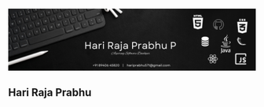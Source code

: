 ![Banner](https://github.com/hariprabhu571/hariprabhu571/blob/main/banner2.png)

## Hari Raja Prabhu
